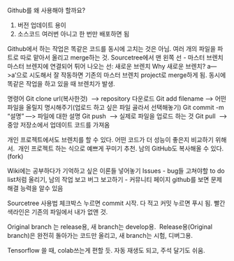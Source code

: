 Github를 왜 사용해야 할까요?
1. 버전 업데이트 용이 
2. 소스코드 여러번 아니고 한 번만 배포하면 됨 

Github에서 하는 작업은 똑같은 코드를 동시에 고치는 것은 아님. 여러 개의 파일을 파트로 따로 맡아서 올리고 merge하는 것. 
Sourcetree에서 맨 왼쪽 선 - 마스터 브렌치  
마스터 브렌지에 연결되어 튀어 나오는 선: 새로운 브렌치 
Why 새로운 브렌치? 
a—>a’으로 시도해서 잘 작동하면 기존의 마스터 브렌치 project로 merge하게 됨. 동시에 똑같은 작업을 하고 있을 때 브렌치가 발생. 

명령어
Git clone url(복사한것)  
—> repository 다운로드 
Git add filename 
—> 어떤 파일을 올릴지 명시해주기(업로드 하고 싶은 파일 골라서 선택해놓기) 
Git commit -m “설명” 
—> 파일에 대한 설명 
Git push  
—> 실제로 파일을 업로드 하는 것 
Git pull  
—>중앙 저장소에서 업데이트 코드를 가져옴 

개인 프로젝트에서도 브렌치를 할 수 있다. 어떤 코드가 더 성능이 좋은지 비교하기 위해서.  
개인 프로젝트 하는 식으로 예쁘게 꾸미기 추천. 
남의 GitHub도 복사해올 수 있다.(fork) 

Wiki에는 공부하다가 기억하고 싶은 이론들 넣어놓기 
Issues - bug들 고쳐야할 to do list처럼 올리기, 남의 작업 보고 버그 보고하기 - 커뮤니티 페이지 
github를 보면 문제해결 능력을 알수 있음 

Sourcetree 사용법
체크박스 누르면 commit 시작. 다 적고 커밋 누르면 푸시 됨. 
빨간색라인은 기존의 파일에서 내가 없앤 것. 

Original branch 는 release용, 새 branch는 develop용.  
Release용(Original branch)은 완전히 돌아가는 코드만 올리고, 새 branch는 시험, 디버그용. 

Tensorflow 쓸 때, colab쓰는게 편할 듯. 자동 재생도 되고, 주석 달기도 쉬움. 
